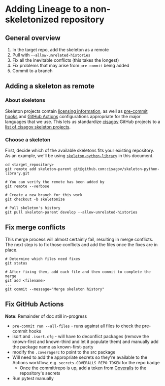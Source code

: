 # Adding Lineage to a non-skeletonized repository #

## General overview ##

1. In the target repo, add the skeleton as a remote
2. Pull with `--allow-unrelated-histories`
3. Fix all the inevitable conflicts (this takes the longest)
4. Fix problems that may arise from `pre-commit` being added
5. Commit to a branch

## Adding a skeleton as remote ##

### About skeletons ###

Skeleton projects contain [licensing information](LICENSE), as
well as [pre-commit hooks](https://pre-commit.com) and
[GitHub Actions](https://github.com/features/actions) configurations
appropriate for the major languages that we use. This lets us standardize
[cisagov](https://github.com/cisagov) GitHub projects to a
[list of cisagov skeleton projects](https://github.com/search?q=org%3Acisagov+skeleton&type=Repositories).

### Choose a skeleton ###

First, decide which of the available skeletons fits your existing repository.
As an example, we'll be using [`skeleton-python-library`](https://github.com/cisagov/skeleton-python-library)
in this document.

```console
cd <target_repository>
git remote add skeleton-parent git@github.com:cisagov/skeleton-python-library.git

# You can verify the remote has been added by
git remote --verbose

# Create a new branch for this work
git checkout -b skeletonize

# Pull skeleton's history
git pull skeleton-parent develop --allow-unrelated-histories
```

## Fix merge conflicts ##

This merge process will almost certainly fail, resulting in merge conflicts.
The next step is to fix those conflicts and add the files once the fixes are
in place.

```console
# Determine which files need fixes
git status

# After fixing them, add each file and then commit to complete the merge
git add <filename>
...
git commit --message="Merge skeleton history"
```

## Fix GitHub Actions ##

**Note:** Remainder of doc still in-progress

- `pre-commit run --all-files` - runs against all files to check the
pre-commit hooks
- isort and `.isort.cfg` - will have to deconflict packages (remove the
known-first and known-third and let it populate them) and manually add the
package name as known-first-party
- modify the `.coveragerc` to point to the src package
- Will need to add the appropriate secrets so they're available to the Actions
workflow, e.g. `secrets.COVERALLS_REPO_TOKEN` for the repo badge
  - Once the commit/repo is up, add a token from
  [Coveralls](https://coveralls.io/github/cisagov) to the repository's secrets
- Run pytest manually
